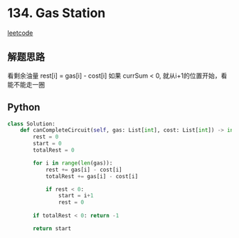 # 134. Gas Station
[leetcode](https://leetcode.com/problems/gas-station/description/)

## 解题思路
看剩余油量 rest[i] = gas[i] - cost[i]
如果 currSum < 0, 就从i+1的位置开始，看能不能走一圈

## Python
```python
class Solution:
    def canCompleteCircuit(self, gas: List[int], cost: List[int]) -> int:
        rest = 0
        start = 0
        totalRest = 0

        for i in range(len(gas)):
            rest += gas[i] - cost[i]
            totalRest += gas[i] - cost[i]

            if rest < 0:
                start = i+1
                rest = 0
        
        if totalRest < 0: return -1

        return start
```